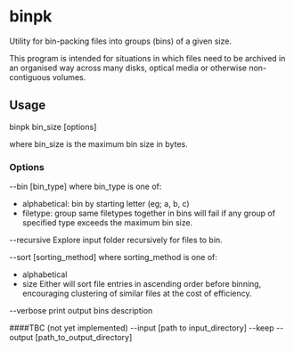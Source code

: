 # binpk
Utility for bin-packing files into groups (bins) of a given size.

This program is intended for situations in which files need to be archived in an organised way across many disks, optical media or otherwise non-contiguous volumes.

## Usage
binpk bin_size \[options]

where bin_size is the maximum bin size in bytes.

### Options
--bin \[bin_type]
  where bin_type is one of:
  - alphabetical: bin by starting letter (eg; a, b, c) 
  - filetype: group same filetypes together in bins
  will fail if any group of specified type exceeds the maximum bin size.

--recursive
  Explore input folder recursively for files to bin.
  
--sort \[sorting_method]
  where sorting_method is one of:
  - alphabetical
  - size
  Either will sort file entries in ascending order before binning, encouraging clustering of similar files at the cost of efficiency.

--verbose
  print output bins description

####TBC (not yet implemented)
--input \[path to input_directory]
--keep
--output \[path_to_output_directory]

